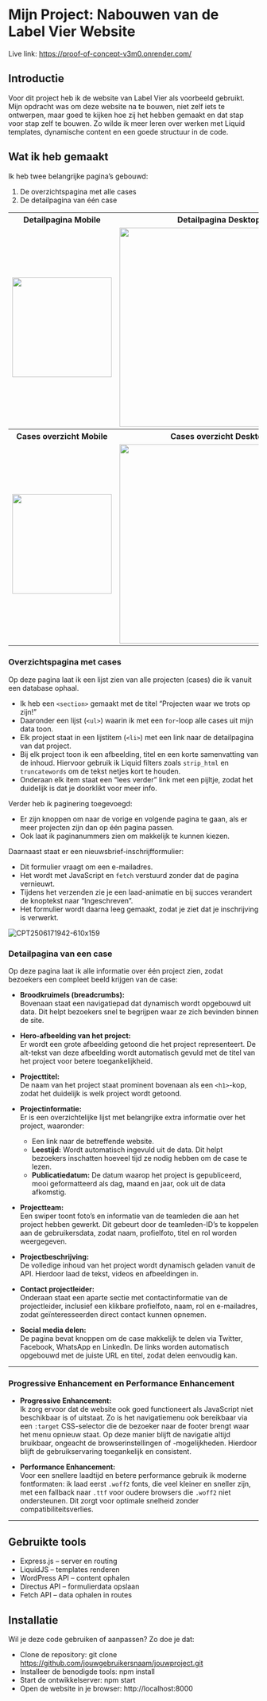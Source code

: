 # Mijn Project: Nabouwen van de Label Vier Website

Live link: https://proof-of-concept-v3m0.onrender.com/

## Introductie

Voor dit project heb ik de website van Label Vier als voorbeeld gebruikt. Mijn opdracht was om deze website na te bouwen, niet zelf iets te ontwerpen, maar goed te kijken hoe zij het hebben gemaakt en dat stap voor stap zelf te bouwen. Zo wilde ik meer leren over werken met Liquid templates, dynamische content en een goede structuur in de code.

## Wat ik heb gemaakt

Ik heb twee belangrijke pagina’s gebouwd:

1. De overzichtspagina met alle cases  
2. De detailpagina van één case


<table>
  <tr>
    <th>Detailpagina Mobile</th>
    <th>Detailpagina Desktop</th>
  </tr>
  <tr>
    <td>
       <img src="https://github.com/user-attachments/assets/e42f9ec3-a9da-4b4a-8cfd-9b2c52e7f0cc" width="200">
    </td>
    <td>
      <img src="https://github.com/user-attachments/assets/54a7b230-6365-4836-8f79-924f1be624e5" width="400">
    </td>
  </tr>
  <tr>
    <th>Cases overzicht Mobile</th>
    <th>Cases overzicht Desktop</th>
  </tr>
  <tr>
    <td>
      <img src="https://github.com/user-attachments/assets/2cc6e976-2c24-4560-8f26-bcc99589bf0b" width="200">
    </td>
    <td>
     <img src="https://github.com/user-attachments/assets/89180681-98de-4502-bcc5-0b9f8d892d74" width="400">
    </td>
  </tr>
</table>


### Overzichtspagina met cases

Op deze pagina laat ik een lijst zien van alle projecten (cases) die ik vanuit een database ophaal.

- Ik heb een `<section>` gemaakt met de titel “Projecten waar we trots op zijn!”  
- Daaronder een lijst (`<ul>`) waarin ik met een `for`-loop alle cases uit mijn data toon.  
- Elk project staat in een lijstitem (`<li>`) met een link naar de detailpagina van dat project.  
- Bij elk project toon ik een afbeelding, titel en een korte samenvatting van de inhoud. Hiervoor gebruik ik Liquid filters zoals `strip_html` en `truncatewords` om de tekst netjes kort te houden.  
- Onderaan elk item staat een “lees verder” link met een pijltje, zodat het duidelijk is dat je doorklikt voor meer info.

Verder heb ik paginering toegevoegd:

- Er zijn knoppen om naar de vorige en volgende pagina te gaan, als er meer projecten zijn dan op één pagina passen.  
- Ook laat ik paginanummers zien om makkelijk te kunnen kiezen.

Daarnaast staat er een nieuwsbrief-inschrijfformulier:

- Dit formulier vraagt om een e-mailadres.  
- Het wordt met JavaScript en `fetch` verstuurd zonder dat de pagina vernieuwt.  
- Tijdens het verzenden zie je een laad-animatie en bij succes verandert de knoptekst naar “Ingeschreven”.  
- Het formulier wordt daarna leeg gemaakt, zodat je ziet dat je inschrijving is verwerkt.
  
![CPT2506171942-610x159](https://github.com/user-attachments/assets/1f36bae3-d05d-42d2-8c70-58977d378a96)


### Detailpagina van een case

Op deze pagina laat ik alle informatie over één project zien, zodat bezoekers een compleet beeld krijgen van de case:

- **Broodkruimels (breadcrumbs):**  
  Bovenaan staat een navigatiepad dat dynamisch wordt opgebouwd uit data. Dit helpt bezoekers snel te begrijpen waar ze zich bevinden binnen de site.

- **Hero-afbeelding van het project:**  
  Er wordt een grote afbeelding getoond die het project representeert. De alt-tekst van deze afbeelding wordt automatisch gevuld met de titel van het project voor betere toegankelijkheid.

- **Projecttitel:**  
  De naam van het project staat prominent bovenaan als een `<h1>`-kop, zodat het duidelijk is welk project wordt getoond.

- **Projectinformatie:**  
  Er is een overzichtelijke lijst met belangrijke extra informatie over het project, waaronder:  
  - Een link naar de betreffende website.  
  - **Leestijd:** Wordt automatisch ingevuld uit de data. Dit helpt bezoekers inschatten hoeveel tijd ze nodig hebben om de case te lezen.  
  - **Publicatiedatum:** De datum waarop het project is gepubliceerd, mooi geformatteerd als dag, maand en jaar, ook uit de data afkomstig.

- **Projectteam:**  
  Een swiper toont foto’s en informatie van de teamleden die aan het project hebben gewerkt. Dit gebeurt door de teamleden-ID’s te koppelen aan de gebruikersdata, zodat naam, profielfoto, titel en rol worden weergegeven.

- **Projectbeschrijving:**  
  De volledige inhoud van het project wordt dynamisch geladen vanuit de API. Hierdoor laad de tekst, videos en afbeeldingen in.
  
- **Contact projectleider:**  
  Onderaan staat een aparte sectie met contactinformatie van de projectleider, inclusief een klikbare profielfoto, naam, rol en e-mailadres, zodat geïnteresseerden direct contact kunnen opnemen.

- **Social media delen:**  
  De pagina bevat knoppen om de case makkelijk te delen via Twitter, Facebook, WhatsApp en LinkedIn. De links worden automatisch opgebouwd met de juiste URL en titel, zodat delen eenvoudig kan.

---

### Progressive Enhancement en Performance Enhancement

- **Progressive Enhancement:**  
  Ik zorg ervoor dat de website ook goed functioneert als JavaScript niet beschikbaar is of uitstaat. Zo is het navigatiemenu ook bereikbaar via een `:target` CSS-selector die de bezoeker naar de footer brengt waar het menu opnieuw staat. Op deze manier blijft de navigatie altijd bruikbaar, ongeacht de browserinstellingen of -mogelijkheden. Hierdoor blijft de gebruikservaring toegankelijk en consistent.

- **Performance Enhancement:**  
  Voor een snellere laadtijd en betere performance gebruik ik moderne fontformaten: ik laad eerst `.woff2` fonts, die veel kleiner en sneller zijn, met een fallback naar `.ttf` voor oudere browsers die `.woff2` niet ondersteunen. Dit zorgt voor optimale snelheid zonder compatibiliteitsverlies.

---

## Gebruikte tools

* Express.js – server en routing
* LiquidJS – templates renderen
* WordPress API – content ophalen
* Directus API – formulierdata opslaan
* Fetch API – data ophalen in routes

## Installatie
Wil je deze code gebruiken of aanpassen? Zo doe je dat:

* Clone de repository:
git clone https://github.com/jouwgebruikersnaam/jouwproject.git  
* Installeer de benodigde tools:
npm install  
* Start de ontwikkelserver:
npm start  
* Open de website in je browser:
http://localhost:8000

